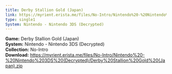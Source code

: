 ```yaml
---
title: Derby Stallion Gold (Japan)
link: https://myrient.erista.me/files/No-Intro/Nintendo%20-%20Nintendo%203DS%20(Decrypted)/Derby%20Stallion%20Gold%20(Japan).zip
type: single1
System: Nintendo - Nintendo 3DS (Decrypted)
---
```

<b>Game:</b> Derby Stallion Gold (Japan)<br>
<b>System:</b> Nintendo - Nintendo 3DS (Decrypted)<br>
<b>Collection:</b> No-Intro<br>
<b>Download:</b> https://myrient.erista.me/files/No-Intro/Nintendo%20-%20Nintendo%203DS%20(Decrypted)/Derby%20Stallion%20Gold%20(Japan).zip